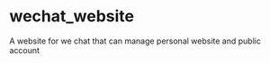 wechat_website
==============

A website for we chat that can manage personal website and public account
